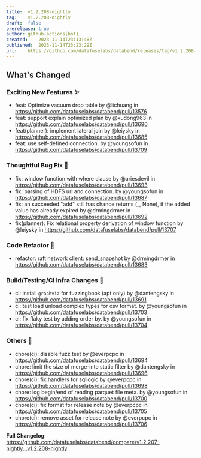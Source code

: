 ```yaml
---
title:	v1.2.208-nightly
tag:	v1.2.208-nightly
draft:	false
prerelease:	true
author:	github-actions[bot]
created:	2023-11-14T23:13:48Z
published:	2023-11-14T23:23:29Z
url:	https://github.com/datafuselabs/databend/releases/tag/v1.2.208-nightly
---
```

<!-- Release notes generated using configuration in .github/release.yml at main -->

## What's Changed
### Exciting New Features ✨
* feat: Optimize vacuum drop table by @lichuang in https://github.com/datafuselabs/databend/pull/13576
* feat: support explain optimized plan by @xudong963 in https://github.com/datafuselabs/databend/pull/13690
* feat(planner): implement lateral join by @leiysky in https://github.com/datafuselabs/databend/pull/13685
* feat: use self-defined connection. by @youngsofun in https://github.com/datafuselabs/databend/pull/13709
### Thoughtful Bug Fix 🔧
* fix: window function with where clause by @ariesdevil in https://github.com/datafuselabs/databend/pull/13693
* fix: parsing of HDFS uri and connection. by @youngsofun in https://github.com/datafuselabs/databend/pull/13687
* fix: an succeeded "add" still has chance returns (_, None), if the added value has already expired by @drmingdrmer in https://github.com/datafuselabs/databend/pull/13692
* fix(planner): Fix relational property derivation of window function by @leiysky in https://github.com/datafuselabs/databend/pull/13707
### Code Refactor 🎉
* refactor: raft network client: send_snapshot by @drmingdrmer in https://github.com/datafuselabs/databend/pull/13683
### Build/Testing/CI Infra Changes 🔌
* ci:  install `graphviz` for fuzzingbook (apt only) by @dantengsky in https://github.com/datafuselabs/databend/pull/13691
* ci: test load unload complex types for csv format. by @youngsofun in https://github.com/datafuselabs/databend/pull/13703
* ci: fix flaky test by adding order by. by @youngsofun in https://github.com/datafuselabs/databend/pull/13704
### Others 📒
* chore(ci): disable fuzz test by @everpcpc in https://github.com/datafuselabs/databend/pull/13694
* chore: limit the size of merge-into static filter by @dantengsky in https://github.com/datafuselabs/databend/pull/13696
* chore(ci): fix handlers for sqllogic by @everpcpc in https://github.com/datafuselabs/databend/pull/13698
* chore: log begin/end of reading parquet file meta. by @youngsofun in https://github.com/datafuselabs/databend/pull/13700
* chore(ci): fix format for release note by @everpcpc in https://github.com/datafuselabs/databend/pull/13705
* chore(ci): remove asset for release note by @everpcpc in https://github.com/datafuselabs/databend/pull/13706


**Full Changelog**: https://github.com/datafuselabs/databend/compare/v1.2.207-nightly...v1.2.208-nightly
